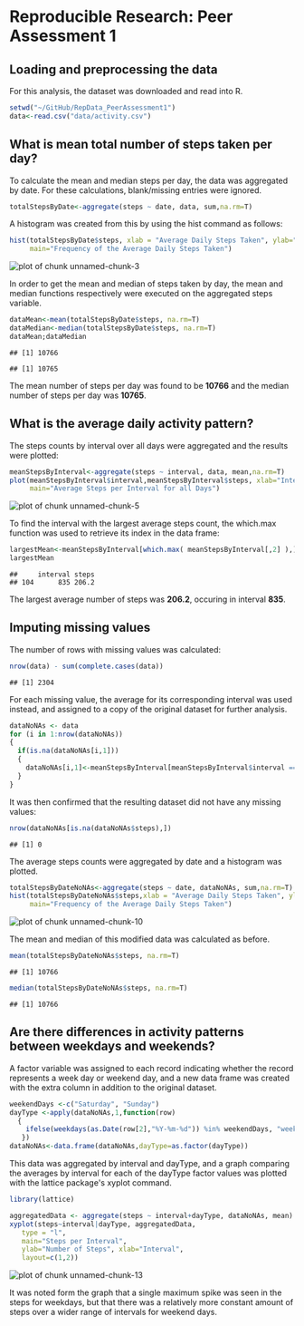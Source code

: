 # Reproducible Research: Peer Assessment 1


## Loading and preprocessing the data
For this analysis, the dataset was downloaded and read into R.


```r
setwd("~/GitHub/RepData_PeerAssessment1")
data<-read.csv("data/activity.csv")
```

## What is mean total number of steps taken per day?
To calculate the mean and median steps per day, the data was aggregated by date. For these calculations, blank/missing entries were ignored.


```r
totalStepsByDate<-aggregate(steps ~ date, data, sum,na.rm=T)
```
A histogram was created from this by using the hist command as follows:


```r
hist(totalStepsByDate$steps, xlab = "Average Daily Steps Taken", ylab="Frequency", 
     main="Frequency of the Average Daily Steps Taken")
```

![plot of chunk unnamed-chunk-3](figure/unnamed-chunk-3.png) 

In order to get the mean and median of steps taken by day, the mean and median functions respectively were executed on the aggregated steps variable.


```r
dataMean<-mean(totalStepsByDate$steps, na.rm=T)
dataMedian<-median(totalStepsByDate$steps, na.rm=T)
dataMean;dataMedian
```

```
## [1] 10766
```

```
## [1] 10765
```
The mean number of steps per day was found to be **10766** and the median number of steps per day was **10765**.

## What is the average daily activity pattern?
The steps counts by interval over all days were aggregated and the results were plotted:


```r
meanStepsByInterval<-aggregate(steps ~ interval, data, mean,na.rm=T)
plot(meanStepsByInterval$interval,meanStepsByInterval$steps, xlab="Interval Number",ylab = "Average Steps", 
     main="Average Steps per Interval for all Days")
```

![plot of chunk unnamed-chunk-5](figure/unnamed-chunk-5.png) 

To find the interval with the largest average steps count, the which.max function was used to retrieve its index in the data frame:


```r
largestMean<-meanStepsByInterval[which.max( meanStepsByInterval[,2] ),]
largestMean
```

```
##     interval steps
## 104      835 206.2
```

The largest average number of steps was **206.2**, occuring in interval **835**.

## Imputing missing values
The number of rows with missing values was calculated:


```r
nrow(data) - sum(complete.cases(data))
```

```
## [1] 2304
```

For each missing value, the average for its corresponding interval was used instead, and assigned to a copy of the original dataset for further analysis.


```r
dataNoNAs <- data
for (i in 1:nrow(dataNoNAs))
{
  if(is.na(dataNoNAs[i,1]))
  {
    dataNoNAs[i,1]<-meanStepsByInterval[meanStepsByInterval$interval == dataNoNAs[i,3],2]
  }
}
```
It was then confirmed that the resulting dataset did not have any missing values:

```r
nrow(dataNoNAs[is.na(dataNoNAs$steps),])
```

```
## [1] 0
```

The average steps counts were aggregated by date and a histogram was plotted. 

```r
totalStepsByDateNoNAs<-aggregate(steps ~ date, dataNoNAs, sum,na.rm=T)
hist(totalStepsByDateNoNAs$steps,xlab = "Average Daily Steps Taken", ylab="Frequency", 
     main="Frequency of the Average Daily Steps Taken")
```

![plot of chunk unnamed-chunk-10](figure/unnamed-chunk-10.png) 

The mean and median of this modified data was calculated as before.

```r
mean(totalStepsByDateNoNAs$steps, na.rm=T)
```

```
## [1] 10766
```

```r
median(totalStepsByDateNoNAs$steps, na.rm=T)
```

```
## [1] 10766
```

## Are there differences in activity patterns between weekdays and weekends?
A factor variable was assigned to each record indicating whether the record represents a week day or weekend day, and a new data frame was created with the extra column in addition to the original dataset.

```r
weekendDays <-c("Saturday", "Sunday")
dayType <-apply(dataNoNAs,1,function(row) 
  {
    ifelse(weekdays(as.Date(row[2],"%Y-%m-%d")) %in% weekendDays, "weekend","weekday")
   })
dataNoNAs<-data.frame(dataNoNAs,dayType=as.factor(dayType))
```

This data was aggregated by interval and dayType, and a graph comparing the averages by interval for each of the dayType factor values was plotted with the lattice package's xyplot command.


```r
library(lattice)

aggregatedData <- aggregate(steps ~ interval+dayType, dataNoNAs, mean)
xyplot(steps~interval|dayType, aggregatedData,
   type = "l",
   main="Steps per Interval", 
   ylab="Number of Steps", xlab="Interval",
   layout=c(1,2))
```

![plot of chunk unnamed-chunk-13](figure/unnamed-chunk-13.png) 

It was noted form the graph that a single maximum spike was seen in the steps for weekdays, but that there was a  relatively more constant amount of steps over a wider range of intervals for weekend days.
